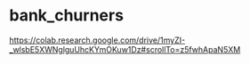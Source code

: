 # bank_churners

https://colab.research.google.com/drive/1myZI-_wlsbE5XWNglguUhcKYmOKuw1Dz#scrollTo=z5fwhApaN5XM
